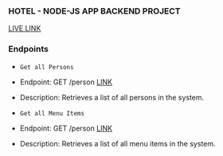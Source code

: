### HOTEL - NODE-JS APP BACKEND PROJECT

[LIVE LINK](https://hotelapp-27dh.onrender.com/)


### Endpoints

- `Get all Persons`

- Endpoint: GET /person [LINK](https://hotelapp-27dh.onrender.com/person)

- Description: Retrieves a list of all persons in the system.



- `Get all Menu Items`

- Endpoint: GET /person [LINK](https://hotelapp-27dh.onrender.com/menu)

- Description: Retrieves a list of all menu items in the system.